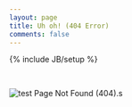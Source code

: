 ```yaml
---
layout: page
title: Uh oh! (404 Error)
comments: false
---
```

{% include JB/setup %}

<img style="border: none; margin-top: 30px;" src="{{ ASSET_PATH }}/twitter/img/404.png" alt="test Page Not Found (404).s">

